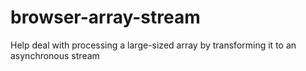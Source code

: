# browser-array-stream
Help deal with processing a large-sized array by transforming it to an asynchronous stream
